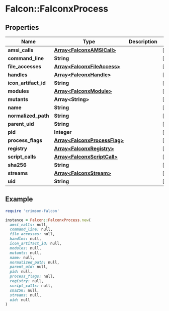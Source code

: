 # Falcon::FalconxProcess

## Properties

| Name | Type | Description | Notes |
| ---- | ---- | ----------- | ----- |
| **amsi_calls** | [**Array&lt;FalconxAMSICall&gt;**](FalconxAMSICall.md) |  | [optional] |
| **command_line** | **String** |  | [optional] |
| **file_accesses** | [**Array&lt;FalconxFileAccess&gt;**](FalconxFileAccess.md) |  | [optional] |
| **handles** | [**Array&lt;FalconxHandle&gt;**](FalconxHandle.md) |  | [optional] |
| **icon_artifact_id** | **String** |  | [optional] |
| **modules** | [**Array&lt;FalconxModule&gt;**](FalconxModule.md) |  | [optional] |
| **mutants** | **Array&lt;String&gt;** |  | [optional] |
| **name** | **String** |  | [optional] |
| **normalized_path** | **String** |  | [optional] |
| **parent_uid** | **String** |  | [optional] |
| **pid** | **Integer** |  | [optional] |
| **process_flags** | [**Array&lt;FalconxProcessFlag&gt;**](FalconxProcessFlag.md) |  | [optional] |
| **registry** | [**Array&lt;FalconxRegistry&gt;**](FalconxRegistry.md) |  | [optional] |
| **script_calls** | [**Array&lt;FalconxScriptCall&gt;**](FalconxScriptCall.md) |  | [optional] |
| **sha256** | **String** |  | [optional] |
| **streams** | [**Array&lt;FalconxStream&gt;**](FalconxStream.md) |  | [optional] |
| **uid** | **String** |  | [optional] |

## Example

```ruby
require 'crimson-falcon'

instance = Falcon::FalconxProcess.new(
  amsi_calls: null,
  command_line: null,
  file_accesses: null,
  handles: null,
  icon_artifact_id: null,
  modules: null,
  mutants: null,
  name: null,
  normalized_path: null,
  parent_uid: null,
  pid: null,
  process_flags: null,
  registry: null,
  script_calls: null,
  sha256: null,
  streams: null,
  uid: null
)
```


